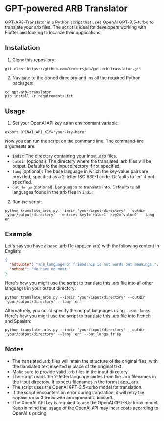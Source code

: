 # GPT-powered ARB Translator

GPT-ARB-Translator is a Python script that uses OpenAI GPT-3.5-turbo to
translate your arb files. The script is ideal for developers working with
Flutter and looking to localize their applications.

## Installation

1. Clone this repository:

```shell
git clone https://github.com/dextersjab/gpt-arb-translator.git
```

2. Navigate to the cloned directory and install the required Python packages:

```shell
cd gpt-arb-translator
pip install -r requirements.txt
```

## Usage

1. Set your OpenAI API key as an environment variable:

```shell
export OPENAI_API_KEY='your-key-here'
```

Now you can run the script on the command line. The command-line arguments are:

- `indir`: The directory containing your input .arb files.
- `outdir` (optional): The directory where the translated .arb files will be
  output. Defaults to the input directory if not specified.
- `lang` (optional): The base language in which the key-value pairs are
  provided, specified as a 2-letter ISO 639-1 code. Defaults to 'en' if not
  specified.
- `out_langs` (optional): Languages to translate into. Defaults to all languages
  found in the arb files in `indir`.

2. Run the script:

```shell
python translate_arbs.py --indir 'your/input/directory' --outdir 'your/output/directory' --entries key1='value1' key2='value2' --lang en
```

## Example

Let's say you have a base .arb file (app_en.arb) with the following content in English:

```json
{
  "hdtQuote": "The language of friendship is not words but meanings.",
  "noMoat": "We have no moat."
}
```

Here's how you might use the script to translate this .arb file into all other languages in your output directory:

```shell
python translate_arbs.py --indir 'your/input/directory' --outdir 'your/output/directory' --lang 'en'
```

Alternatively, you could specify the output languages using `--out_langs`.
Here's how you might use the script to translate this .arb file into French and Spanish:

```shell
python translate_arbs.py --indir 'your/input/directory' --outdir 'your/output/directory' --lang 'en' --out_langs fr es
```

## Notes

- The translated .arb files will retain the structure of the original files,
  with the translated text inserted in place of the original text.
- Make sure to provide valid .arb files in the input directory.
- The script reads the 2-letter language codes from the .arb filenames in the
  input directory. It expects filenames in the format app_<language-code>.arb.
- The script uses the OpenAI GPT-3.5-turbo model for translation.
- If the script encounters an error during translation, it will retry the
  request up to 3 times with an exponential backoff.
- The OpenAI API key is required to use the OpenAI GPT-3.5-turbo model. Keep in
  mind that usage of the OpenAI API may incur costs according to OpenAI's
  pricing.
